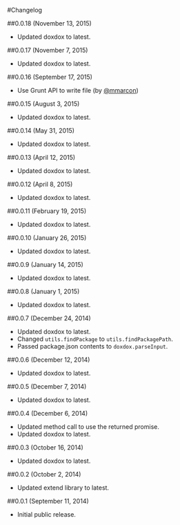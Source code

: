 #Changelog

##0.0.18 (November 13, 2015)

- Updated doxdox to latest.

##0.0.17 (November 7, 2015)

- Updated doxdox to latest.

##0.0.16 (September 17, 2015)

- Use Grunt API to write file (by [@mmarcon](https://github.com/mmarcon))

##0.0.15 (August 3, 2015)

- Updated doxdox to latest.

##0.0.14 (May 31, 2015)

- Updated doxdox to latest.

##0.0.13 (April 12, 2015)

- Updated doxdox to latest.

##0.0.12 (April 8, 2015)

- Updated doxdox to latest.

##0.0.11 (February 19, 2015)

- Updated doxdox to latest.

##0.0.10 (January 26, 2015)

- Updated doxdox to latest.

##0.0.9 (January 14, 2015)

- Updated doxdox to latest.

##0.0.8 (January 1, 2015)

- Updated doxdox to latest.

##0.0.7 (December 24, 2014)

- Updated doxdox to latest.
- Changed `utils.findPackage` to `utils.findPackagePath`.
- Passed package.json contents to `doxdox.parseInput`.

##0.0.6 (December 12, 2014)

- Updated doxdox to latest.

##0.0.5 (December 7, 2014)

- Updated doxdox to latest.

##0.0.4 (December 6, 2014)

- Updated method call to use the returned promise.
- Updated doxdox to latest.

##0.0.3 (October 16, 2014)

- Updated doxdox to latest.

##0.0.2 (October 2, 2014)

- Updated extend library to latest.

##0.0.1 (September 11, 2014)

- Initial public release.
